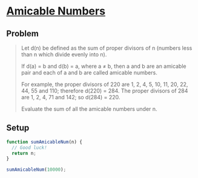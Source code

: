 # [Amicable Numbers](https://www.freecodecamp.org/learn/coding-interview-prep/project-euler/problem-21-amicable-numbers)

## Problem

> Let d(n) be defined as the sum of proper divisors of n (numbers less than n which divide evenly into n).
>
> If d(a) = b and d(b) = a, where a ≠ b, then a and b are an amicable pair and each of a and b are called amicable numbers.
>
> For example, the proper divisors of 220 are 1, 2, 4, 5, 10, 11, 20, 22, 44, 55 and 110; therefore d(220) = 284. The proper divisors of 284 are 1, 2, 4, 71 and 142; so d(284) = 220.
>
> Evaluate the sum of all the amicable numbers under n.

## Setup

```js
function sumAmicableNum(n) {
  // Good luck!
  return n;
}

sumAmicableNum(10000);
```
